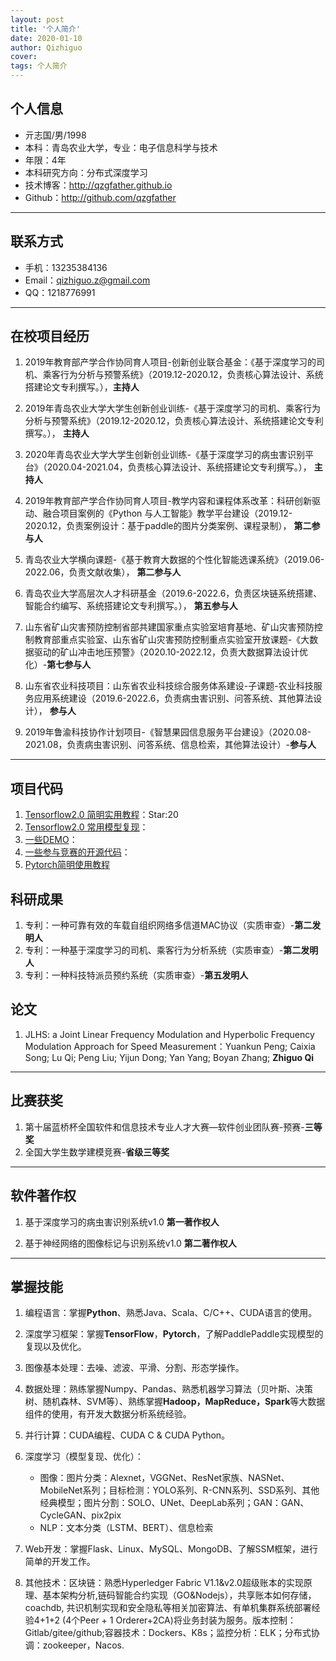 ```yaml
---
layout: post
title: '个人简介'
date: 2020-01-10
author: Qizhiguo
cover: 
tags: 个人简介
---
```


## 个人信息

 - 亓志国/男/1998 
 - 本科：青岛农业大学，专业：电子信息科学与技术 
 - 年限：4年
 - 本科研究方向：分布式深度学习
 - 技术博客：http://qzgfather.github.io 
 - Github：http://github.com/qzgfather

---
## 联系方式

- 手机：13235384136 
- Email：qizhiguo.z@gmail.com 
- QQ：1218776991

---

## 在校项目经历

1. 2019年教育部产学合作协同育人项目-创新创业联合基金：《基于深度学习的司机、乘客行为分析与预警系统》（2019.12-2020.12，负责核心算法设计、系统搭建论文专利撰写。），**主持人**
2. 2019年青岛农业大学大学生创新创业训练-《基于深度学习的司机、乘客行为分析与预警系统》（2019.12-2020.12，负责核心算法设计、系统搭建论文专利撰写。）， **主持人**
3. 2020年青岛农业大学大学生创新创业训练-《基于深度学习的病虫害识别平台》（2020.04-2021.04，负责核心算法设计、系统搭建论文专利撰写。）， **主持人**
4. 2019年教育部产学合作协同育人项目-教学内容和课程体系改革：科研创新驱动、融合项目案例的《Python 与人工智能》教学平台建设（2019.12-2020.12，负责案例设计：基于paddle的图片分类案例、课程录制）， **第二参与人**
5. 青岛农业大学横向课题-《基于教育大数据的个性化智能选课系统》（2019.06-2022.06，负责文献收集）， **第二参与人**
6. 青岛农业大学高层次人才科研基金（2019.6-2022.6，负责区块链系统搭建、智能合约编写、系统搭建论文专利撰写。）， **第五参与人**
7. 山东省矿山灾害预防控制省部共建国家重点实验室培育基地、矿山灾害预防控制教育部重点实验室、山东省矿山灾害预防控制重点实验室开放课题-《大数据驱动的矿山冲击地压预警》（2020.10-2022.12，负责大数据算法设计优化）-**第七参与人**
8. 山东省农业科技项目：山东省农业科技综合服务体系建设-子课题-农业科技服务应用系统建设（2019.6-2022.6，负责病虫害识别、问答系统、其他算法设计）， **参与人**

9. 2019年鲁渝科技协作计划项目-《智慧果园信息服务平台建设》（2020.08-2021.08，负责病虫害识别、问答系统、信息检索，其他算法设计）-**参与人**

---

## 项目代码

1. [Tensorflow2.0 简明实用教程](https://github.com/Qzgfather/TensorFlow-2.0)：Star:20
2. [Tensorflow2.0 常用模型复现](https://github.com/Qzgfather/TensorFlow2_CNN_Models)：
3. [一些DEMO](https://github.com/Qzgfather/Deep-Learning-Project)：
4. [一些参与竞赛的开源代码](https://github.com/Qzgfather/match)：
5. [Pytorch简明使用教程](https://github.com/Qzgfather/Pytorch_Tutorials)


## 科研成果

1. 专利：一种可靠有效的车载自组织网络多信道MAC协议（实质审查）-**第二发明人**
2. 专利：一种基于深度学习的司机、乘客行为分析系统（实质审查）-**第二发明人**
3. 专利：一种科技特派员预约系统（实质审查）-**第五发明人**

## 论文

1. JLHS: a Joint Linear Frequency Modulation and Hyperbolic Frequency Modulation Approach for Speed Measurement：Yuankun Peng; Caixia Song; Lu Qi; Peng Liu; Yijun Dong; Yan Yang; Boyan Zhang; **Zhiguo Qi**

---

## 比赛获奖

1. 第十届蓝桥杯全国软件和信息技术专业人才大赛—软件创业团队赛-预赛-**三等奖**
2. 全国大学生数学建模竞赛-**省级三等奖**

---

## 软件著作权

1. 基于深度学习的病虫害识别系统v1.0  **第一著作权人**

2. 基于神经网络的图像标记与识别系统v1.0 **第二著作权人**

---

## 掌握技能

1. 编程语言：掌握**Python**、熟悉Java、Scala、C/C++、CUDA语言的使用。

2. 深度学习框架：掌握**TensorFlow**，**Pytorch**，了解PaddlePaddle实现模型的复现以及优化。

3. 图像基本处理：去噪、滤波、平滑、分割、形态学操作。

4. 数据处理：熟练掌握Numpy、Pandas、熟悉机器学习算法（贝叶斯、决策树、随机森林、SVM等）、熟练掌握**Hadoop，MapReduce，Spark**等大数据组件的使用，有开发大数据分析系统经验。

5. 并行计算：CUDA编程、CUDA C & CUDA Python。

6. 深度学习（模型复现、优化）：

   - 图像：图片分类：Alexnet，VGGNet、ResNet家族、NASNet、MobileNet系列；目标检测：YOLO系列、R-CNN系列、SSD系列、其他经典模型；图片分割：SOLO、UNet、DeepLab系列；GAN：GAN、CycleGAN、pix2pix
   - NLP：文本分类（LSTM、BERT）、信息检索
7. Web开发：掌握Flask、Linux、MySQL、MongoDB、了解SSM框架，进行简单的开发工作。
8. 其他技术：区块链：熟悉Hyperledger Fabric V1.1&v2.0超级账本的实现原理、基本架构分析,链码智能合约实现（GO&Nodejs），共享账本如何存储，coachdb, 共识机制实现和安全隐私等相关加密算法、有单机集群系统部署经验4+1+2 (4个Peer + 1 Orderer+2CA)将业务封装为服务。版本控制：Gitlab/gitee/github;容器技术：Dockers、K8s；监控分析：ELK；分布式协调：zookeeper，Nacos.





